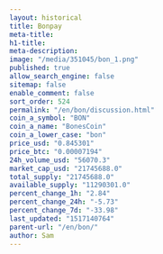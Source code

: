 ```yaml
---
layout: historical
title: Bonpay
meta-title: 
h1-title: 
meta-description: 
image: "/media/351045/bon_1.png"
published: true
allow_search_engine: false
sitemap: false
enable_comment: false
sort_order: 524
permalink: "/en/bon/discussion.html"
coin_a_symbol: "BON"
coin_a_name: "BonesCoin"
coin_a_lower_case: "bon"
price_usd: "0.845301"
price_btc: "0.00007194"
24h_volume_usd: "56070.3"
market_cap_usd: "21745688.0"
total_supply: "21745688.0"
available_supply: "11290301.0"
percent_change_1h: "2.84"
percent_change_24h: "-5.73"
percent_change_7d: "-33.98"
last_updated: "1517140764"
parent-url: "/en/bon/"
author: Sam
---
```


